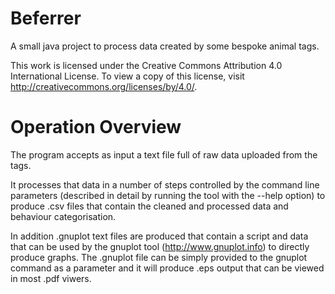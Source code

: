 # Beferrer
A small java project to process data created by some bespoke animal tags.

This work is licensed under the Creative Commons Attribution 4.0 International License. To view a copy of this license, visit http://creativecommons.org/licenses/by/4.0/.

# Operation Overview
The program accepts as input a text file full of raw data uploaded from the tags. 

It processes that data in a number of steps controlled by the command line parameters (described in detail by running the tool with the --help option) to produce .csv files that contain the cleaned and processed data and behaviour categorisation. 

In addition .gnuplot text files are produced that contain a script and data that can be used by the gnuplot tool (http://www.gnuplot.info) to directly produce graphs. The .gnuplot file can be simply provided to the gnuplot command as a parameter and it will produce .eps output that can be viewed in most .pdf viwers.




